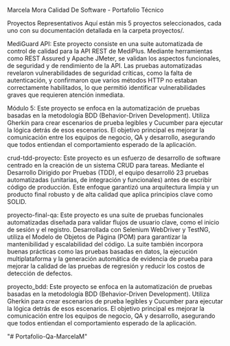 Marcela Mora Calidad De Software - Portafolio Técnico 

Proyectos Representativos Aquí están mis 5  proyectos seleccionados, cada uno con su documentación detallada en la carpeta proyectos/.

MediGuard API: Este proyecto consiste en una suite automatizada de control de calidad para la API REST de MediPlus. Mediante herramientas como REST Assured y Apache JMeter, se validan los aspectos funcionales, de seguridad y de rendimiento de la API. Las pruebas automatizadas revelaron vulnerabilidades de seguridad críticas, como la falta de autenticación, y confirmaron que varios métodos HTTP no estaban correctamente habilitados, lo que permitió identificar vulnerabilidades graves que requieren atención inmediata.

Módulo 5: Este proyecto se enfoca en la automatización de pruebas basadas en la metodología BDD (Behavior-Driven Development). Utiliza Gherkin para crear escenarios de prueba legibles y Cucumber para ejecutar la lógica detrás de esos escenarios. El objetivo principal es mejorar la comunicación entre los equipos de negocio, QA y desarrollo, asegurando que todos entiendan el comportamiento esperado de la aplicación.

crud-tdd-proyecto: Este proyecto es un esfuerzo de desarrollo de software centrado en la creación de un sistema CRUD para tareas. Mediante el Desarrollo Dirigido por Pruebas (TDD), el equipo desarrolló 23 pruebas automatizadas (unitarias, de integración y funcionales) antes de escribir código de producción. Este enfoque garantizó una arquitectura limpia y un producto final robusto y de alta calidad que aplica principios clave como SOLID.

proyecto-final-qa: Este proyecto es una suite de pruebas funcionales automatizadas diseñada para validar flujos de usuario clave, como el inicio de sesión y el registro. Desarrollada con Selenium WebDriver y TestNG, utiliza el Modelo de Objetos de Página (POM) para garantizar la mantenibilidad y escalabilidad del código. La suite también incorpora buenas prácticas como las pruebas basadas en datos, la ejecución multiplataforma y la generación automática de evidencia de prueba para mejorar la calidad de las pruebas de regresión y reducir los costos de detección de defectos.

proyecto_bdd: Este proyecto se enfoca en la automatización de pruebas basadas en la metodología BDD (Behavior-Driven Development). Utiliza Gherkin para crear escenarios de prueba legibles y Cucumber para ejecutar la lógica detrás de esos escenarios. El objetivo principal es mejorar la comunicación entre los equipos de negocio, QA y desarrollo, asegurando que todos entiendan el comportamiento esperado de la aplicación.

"# Portafolio-Qa-MarcelaM" 
